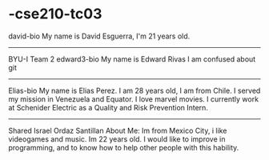 # -cse210-tc03

david-bio
My name is David Esguerra, I'm 21 years old.
      
-----------
BYU-I Team 2
edward3-bio
My name is Edward Rivas
I am confused about git

--------
Elias-bio
My name is Elias Perez.
I am 28 years old, I am from Chile. I served my mission in Venezuela and Equator. 
I love marvel movies. I currently work at Schenider Electric as a Quality and Risk Prevention Intern.

--------
Shared Israel Ordaz Santillan
About Me: Im from Mexico City, i like videogames and music. 
Im 22 years old. I would like to improve in programming, and to 
know how to help other people with this hability.

